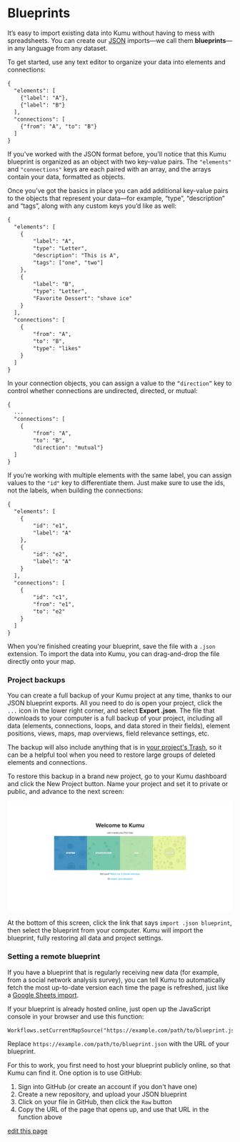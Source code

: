 # Blueprints

It’s easy to import existing data into Kumu without having to mess with spreadsheets. You can create our [JSON](http://json.org/) imports—we call them **blueprints**—in any language from any dataset.

To get started, use any text editor to organize your data into elements and connections:

```
{
  "elements": [
    {"label": "A"},
    {"label": "B"}
  ],
  "connections": [
    {"from": "A", "to": "B"}
  ]
}
```

If you've worked with the JSON format before, you'll notice that this Kumu blueprint is organized as an object with two key-value pairs. The `"elements"` and `"connections"` keys are each paired with an array, and the arrays contain your data, formatted as objects.

Once you’ve got the basics in place you can add additional key-value pairs to the objects that represent your data—for example, “type”, “description” and “tags”, along with any custom keys you’d like as well:

```
{
  "elements": [
    {
        "label": "A",
        "type": "Letter",
        "description": "This is A",
        "tags": ["one", "two"]
    },
    {
        "label": "B",
        "type": "Letter",
        "Favorite Dessert": "shave ice"
    }
  ],
  "connections": [
    {
        "from": "A",
        "to": "B",
        "type": "likes"
    }
  ]
}
```

In your connection objects, you can assign a value to the `“direction”` key to control whether connections are undirected, directed, or mutual:

```
{
  ...
  "connections": [
    {
        "from": "A",
        "to": "B",
        "direction": "mutual"}
  ]
}
```

If you’re working with multiple elements with the same label, you can assign values to the `"id"` key to differentiate them. Just make sure to use the ids, not the labels, when building the connections:

```
{
  "elements": [
    {
        "id": "e1",
        "label": "A"
    },
    {
        "id": "e2",
        "label": "A"
    }
  ],
  "connections": [
    {
        "id": "c1",
        "from": "e1",
        "to": "e2"
    }
  ]
}
```

When you're finished creating your blueprint, save the file with a `.json` extension. To import the data into Kumu, you can drag-and-drop the file directly onto your map.


### Project backups

You can create a full backup of your Kumu project at any time, thanks to our JSON blueprint exports. All you need to do is open your project, click the `...` icon in the lower right corner, and select **Export .json**. The file that downloads to your computer is a full backup of your project, including all data (elements, connections, loops, and data stored in their fields), element positions, views, maps, map overviews, field relevance settings, etc.

The backup will also include anything that is in [your project's Trash](/overview/kumus-architecture.html#trash), so it can be a helpful tool when you need to restore large groups of deleted elements and connections.

To restore this backup in a brand new project, go to your Kumu dashboard and click the New Project button. Name your project and set it to private or public, and advance to the next screen:

![Template screen](/images/template-screen.png)

At the bottom of this screen, click the link that says `import .json blueprint`, then select the blueprint from your computer. Kumu will import the blueprint, fully restoring all data and project settings.


### Setting a remote blueprint

If you have a blueprint that is regularly receiving new data (for example, from a social network analysis survey), you can tell Kumu to automatically fetch the most up-to-date version each time the page is refreshed, just like a [Google Sheets import](https://docs.kumu.io/guides/import.html#integrating-with-google-sheets).

If your blueprint is already hosted online, just open up the JavaScript console in your browser and use this function:

```
Workflows.setCurrentMapSource("https://example.com/path/to/blueprint.json");
```

Replace `https://example.com/path/to/blueprint.json` with the URL of your blueprint.

For this to work, you first need to host your blueprint publicly online, so that Kumu can find it. One option is to use GitHub:
1. Sign into GitHub (or create an account if you don't have one)
1. Create a new repository, and upload your JSON blueprint
1. Click on your file in GitHub, then click the `Raw` button
1. Copy the URL of the page that opens up, and use that URL in the function above

<span class="edit-link"><a href="https://github.com/kumu/docs/blob/master/guides/blueprints.md" target="_blank"><i class="fa fa-github"></i> edit this page</a></span>
